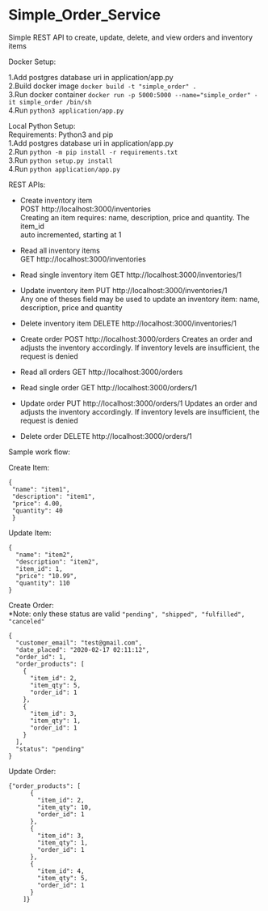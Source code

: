 # Simple_Order_Service
Simple REST API to create, update, delete, and view orders and inventory items  

Docker Setup:  
 
1.Add postgres database uri in application/app.py  
2.Build docker image `docker build -t "simple_order" .`  
3.Run docker container `docker run -p 5000:5000 --name="simple_order" -it simple_order /bin/sh`  
4.Run `python3 application/app.py`  

Local Python Setup:  
Requirements: Python3 and pip  
1.Add postgres database uri in application/app.py  
2.Run `python -m pip install -r requirements.txt`  
3.Run `python setup.py install`  
4.Run `python application/app.py`  

REST APIs:

- Create inventory item  
POST http://localhost:3000/inventories  
Creating an item requires: name, description, price and quantity. The item_id  
auto incremented, starting at 1
- Read all inventory items    
GET http://localhost:3000/inventories
- Read single inventory item
GET http://localhost:3000/inventories/1
- Update inventory item
PUT http://localhost:3000/inventories/1  
Any one of theses field may be used to update an inventory item: name, description, price and quantity  

- Delete inventory item
DELETE http://localhost:3000/inventories/1
- Create order
POST http://localhost:3000/orders
Creates an order and adjusts the inventory accordingly. If inventory levels are insufficient, the request is denied

- Read all orders
GET http://localhost:3000/orders
- Read single order
GET http://localhost:3000/orders/1
- Update order
PUT http://localhost:3000/orders/1
Updates an order and adjusts the inventory accordingly. If inventory levels are insufficient, the request is denied

- Delete order
DELETE http://localhost:3000/orders/1

Sample work flow:

Create Item:
```
{
 "name": "item1",
 "description": "item1",
 "price": 4.00,
 "quantity": 40
 }
```

Update Item:
```
{
  "name": "item2",
  "description": "item2",
  "item_id": 1,
  "price": "10.99",
  "quantity": 110
}
```

Create Order:  
*Note: only these status are valid `"pending", "shipped", "fulfilled", "canceled"`
```
{
  "customer_email": "test@gmail.com",
  "date_placed": "2020-02-17 02:11:12",
  "order_id": 1,
  "order_products": [
    {
      "item_id": 2,
      "item_qty": 5,
      "order_id": 1
    },
    {
      "item_id": 3,
      "item_qty": 1,
      "order_id": 1
    }
  ],
  "status": "pending"
}
```

Update Order:
```
{"order_products": [
      {
        "item_id": 2,
        "item_qty": 10,
        "order_id": 1
      },
      {
        "item_id": 3,
        "item_qty": 1,
        "order_id": 1
      },
      {
        "item_id": 4,
        "item_qty": 5,
        "order_id": 1
      }
    ]}
```